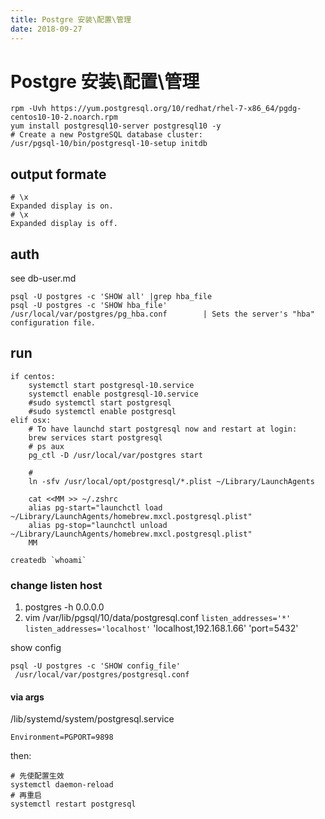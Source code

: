 ```yaml
---
title: Postgre 安装\配置\管理
date: 2018-09-27
---
```

# Postgre 安装\配置\管理
    rpm -Uvh https://yum.postgresql.org/10/redhat/rhel-7-x86_64/pgdg-centos10-10-2.noarch.rpm
    yum install postgresql10-server postgresql10 -y
    # Create a new PostgreSQL database cluster:
    /usr/pgsql-10/bin/postgresql-10-setup initdb

## output formate

    # \x
    Expanded display is on.
    # \x
    Expanded display is off.

## auth
see db-user.md

    psql -U postgres -c 'SHOW all' |grep hba_file
    psql -U postgres -c 'SHOW hba_file'
    /usr/local/var/postgres/pg_hba.conf        | Sets the server's "hba" configuration file.

## run

    if centos:
        systemctl start postgresql-10.service
        systemctl enable postgresql-10.service
        #sudo systemctl start postgresql
        #sudo systemctl enable postgresql
    elif osx:
        # To have launchd start postgresql now and restart at login:
        brew services start postgresql
        # ps aux
        pg_ctl -D /usr/local/var/postgres start

        # 
        ln -sfv /usr/local/opt/postgresql/*.plist ~/Library/LaunchAgents

        cat <<MM >> ~/.zshrc
        alias pg-start="launchctl load ~/Library/LaunchAgents/homebrew.mxcl.postgresql.plist"
        alias pg-stop="launchctl unload ~/Library/LaunchAgents/homebrew.mxcl.postgresql.plist"
        MM

    createdb `whoami`

### change listen host
1. postgres -h 0.0.0.0
2. vim /var/lib/pgsql/10/data/postgresql.conf
    `listen_addresses='*'`
    `listen_addresses='localhost'`
    'localhost,192.168.1.66'
    'port=5432'

show config 

    psql -U postgres -c 'SHOW config_file'
     /usr/local/var/postgres/postgresql.conf

#### via args
/lib/systemd/system/postgresql.service

    Environment=PGPORT=9898

then:

    # 先使配置生效
    systemctl daemon-reload
    # 再重启
    systemctl restart postgresql

